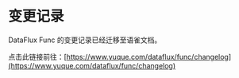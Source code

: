 # 变更记录

DataFlux Func 的变更记录已经迁移至语雀文档。

点击此链接前往：[https://www.yuque.com/dataflux/func/changelog](https://www.yuque.com/dataflux/func/changelog)

